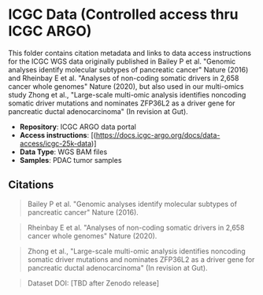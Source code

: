 # ICGC Data (Controlled access thru ICGC ARGO)

This folder contains citation metadata and links to data access instructions for the ICGC WGS data originally published in Bailey P et al. "Genomic analyses identify molecular subtypes of pancreatic cancer" Nature (2016) and Rheinbay E et al. "Analyses of non-coding somatic drivers in 2,658 cancer whole genomes" Nature (2020), but also used in our multi-omics study Zhong et al., "Large-scale multi-omic analysis identifies noncoding somatic driver mutations and nominates ZFP36L2 as a driver gene for pancreatic ductal adenocarcinoma" (In revision at Gut).

- **Repository**: ICGC ARGO data portal
- **Access instructions**: [(https://docs.icgc-argo.org/docs/data-access/icgc-25k-data)]
- **Data Type**: WGS BAM files
- **Samples**: PDAC tumor samples

## Citations

> Bailey P et al. "Genomic analyses identify molecular subtypes of pancreatic cancer" Nature (2016).

> Rheinbay E et al. "Analyses of non-coding somatic drivers in 2,658 cancer whole genomes" Nature (2020).

> Zhong et al., "Large-scale multi-omic analysis identifies noncoding somatic driver mutations and nominates ZFP36L2 as a driver gene for pancreatic ductal adenocarcinoma" (In revision at Gut).

> Dataset DOI: [TBD after Zenodo release]
